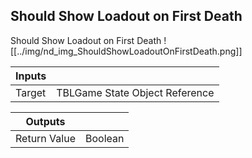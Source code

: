 ## Should Show Loadout on First Death
Should Show Loadout on First Death
![[../img/nd_img_ShouldShowLoadoutOnFirstDeath.png]]

|Inputs||
|--|--|
| Target | TBLGame State Object Reference |

|Outputs||
|--|--|
| Return Value | Boolean |

